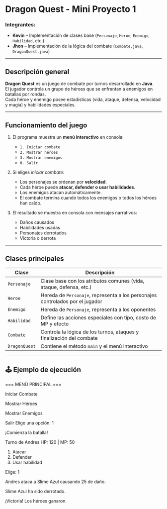 # Dragon Quest - Mini Proyecto 1

### Integrantes:
- **Kevin** – Implementación de clases base (`Personaje`, `Heroe`, `Enemigo`, `Habilidad`, etc.)
- **Jhon** – Implementación de la lógica del combate (`Combate.java`, `DragonQuest.java`)

---

##  Descripción general
**Dragon Quest** es un juego de combate por turnos desarrollado en **Java**.  
El jugador controla un grupo de héroes que se enfrentan a enemigos en batallas por rondas.  
Cada héroe y enemigo posee estadísticas (vida, ataque, defensa, velocidad y magia) y habilidades especiales.

---

##  Funcionamiento del juego

1. El programa muestra un **menú interactivo** en consola:
   - `1. Iniciar combate`
   - `2. Mostrar héroes`
   - `3. Mostrar enemigos`
   - `0. Salir`

2. Si eliges *iniciar combate*:
   - Los personajes se ordenan por **velocidad**.
   - Cada héroe puede **atacar, defender o usar habilidades**.
   - Los enemigos atacan automáticamente.
   - El combate termina cuando todos los enemigos o todos los héroes han caído.

3. El resultado se muestra en consola con mensajes narrativos:
   - Daños causados 
   - Habilidades usadas 
   - Personajes derrotados 
   - Victoria o derrota 

---

##  Clases principales

| Clase | Descripción |
|-------|--------------|
| `Personaje` | Clase base con los atributos comunes (vida, ataque, defensa, etc.) |
| `Heroe` | Hereda de `Personaje`, representa a los personajes controlados por el jugador |
| `Enemigo` | Hereda de `Personaje`, representa a los oponentes |
| `Habilidad` | Define las acciones especiales con tipo, costo de MP y efecto |
| `Combate` | Controla la lógica de los turnos, ataques y finalización del combate |
| `DragonQuest` | Contiene el método `main` y el menú interactivo |

---

## 🕹️ Ejemplo de ejecución
=== MENÚ PRINCIPAL ===

Iniciar Combate

Mostrar Héroes

Mostrar Enemigos

Salir
Elige una opción: 1

¡Comienza la batalla! ️

Turno de Andres
HP: 120 | MP: 50

1. Atacar
2. Defender
3. Usar habilidad

Elige: 1

Andres ataca a Slime Azul causando 25 de daño.

Slime Azul ha sido derrotado.

¡Victoria! Los héroes ganaron.
